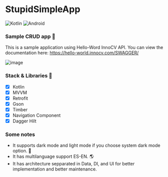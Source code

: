 # StupidSimpleApp
![Kotlin](https://img.shields.io/badge/kotlin-%237F52FF.svg?style=for-the-badge&logo=kotlin&logoColor=white)
![Android](https://img.shields.io/badge/Android-3DDC84?style=for-the-badge&logo=android&logoColor=white)
### Sample CRUD app :robot:

This is a sample application using Hello-Word InnoCV API. You can view the documentation here:
https://hello-world.innocv.com/SWAGGER/

![image](https://user-images.githubusercontent.com/22890496/193754337-61c1aa89-094d-4566-bde3-29983cb7c17f.png)

### Stack & Libraries :closed_book:
* [x] Kotlin
* [x] MVVM
* [x] Retrofit
* [x] Gson
* [x] Timber
* [x] Navigation Component
* [x] Dagger Hilt

### Some notes
- It supports dark mode and light mode if you choose system dark mode option. 🌙
- It has multilanguage support ES-EN. 🌎
- It has architecture sepparated in Data, DI, and UI for better implementation and better maintenance.
